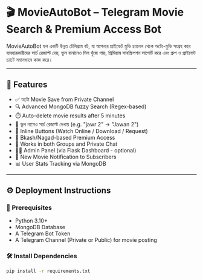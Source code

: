 # 🎬 MovieAutoBot – Telegram Movie Search & Premium Access Bot

MovieAutoBot হল একটি উন্নত টেলিগ্রাম বট, যা আপনার প্রাইভেট মুভি চ্যানেল থেকে অটো-মুভি সংগ্রহ করে ব্যবহারকারীদের সার্চ রেজাল্ট দেয়, ভুল বানানেও মিল খুঁজে পায়, প্রিমিয়াম সাবস্ক্রিপশন সাপোর্ট করে এবং গ্রুপ ও প্রাইভেট চ্যাটে সমানভাবে কাজ করে।

---

## 🚀 Features

- ✅ অটো Movie Save from Private Channel
- 🔍 Advanced MongoDB fuzzy Search (Regex-based)
- ⏱️ Auto-delete movie results after 5 minutes
- 🧠 ভুল নামেও সার্চ রেজাল্ট দেখায় (e.g. "jawr 2" → "Jawan 2")
- 🔘 Inline Buttons (Watch Online / Download / Request)
- 🛒 Bkash/Nagad-based Premium Access
- 👥 Works in both Groups and Private Chat
- 👨‍💼 Admin Panel (via Flask Dashboard - optional)
- 🔔 New Movie Notification to Subscribers
- 📊 User Stats Tracking via MongoDB

---

## ⚙️ Deployment Instructions

### 🧩 Prerequisites

- Python 3.10+
- MongoDB Database
- A Telegram Bot Token
- A Telegram Channel (Private or Public) for movie posting

### 🛠️ Install Dependencies

```bash
pip install -r requirements.txt
